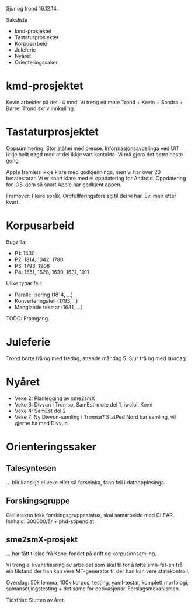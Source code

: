 Sjur og trond 16.12.14.

Saksliste

* kmd-prosjektet
* Tastaturprosjektet
* Korpusarbeid
* Juleferie
* Nyåret
* Orienteringssaker

# kmd-prosjektet

Kevin arbeider på det i 4 mnd. Vi treng eit møte 
Trond + Kevin + Sandra + Børre. Trond skriv innkalling.

# Tastaturprosjektet

Oppsummering: Stor ståhei med presse. Informasjonsavdelinga ved UiT ikkje heilt
nøgd med at dei ikkje vart kontakta. Vi må gjera det betre neste gong.

Apple framleis ikkje klare med godkjenninga, men vi har over 20 betatestarar. Vi
er snart klare med ei oppdatering for Android. Oppdatering for iOS kjem så snart
Apple har godkjent appen.

Framover: Fleire språk. Ordfullføringsforslag til dei vi har. Ev. meir etter
kvart.

# Korpusarbeid

Bugzilla:
* P1: 1430
* P2: 1814, 1042, 1780
* P3: 1793, 1908
* P4: 1551, 1628, 1630, 1631, 1911

Ulike typar feil:
* Parallellisering (1814, ...)
* Konverteringsfeil (1793, ..)
* Manglande tekstar (1631, ...)

TODO: Framgang.

# Juleferie

Trond borte frå og med fredag, attende måndag 5. Sjur frå og med laurdag.

# Nyåret

* Veke 2: Planlegging av sme2smX
* Veke 3: Divvun i Tromsø, SamEst-møte del 1, iwclul, Komi
* Veke 4: SamEst del 2
* Veke 7: Ny Divvun-samling i Tromsø? StatPed Nord har samling, vil gjerne ha
		  med Divvun.

# Orienteringssaker

## Talesyntesen

... blir kanskje ei veke eller så forseinka, fann feil i datoopplesinga.

## Forskingsgruppe

Giellatekno fekk forskingsgruppestatus, skal samarbeide med CLEAR.
Innhald: 300000/år + phd-stipendiat

## sme2smX-prosjekt

... har fått tilslag frå Kone-fondet på drift og korpusinnsamling.

Vi treng ei kvantifisering av arbeidet som skal til for å løfte smn-fst-en
frå ein tilstand der han kan vere MT-generator til der han kan vere 
statekontroll. 

Overslag: 50k lemma, 100k korpus, testing, yaml-testar, komplett morfologi,
samansetjingstesting + det same for derivasjonar. Forslagsmekanismen.

Tidsfrist: Slutten av året.
